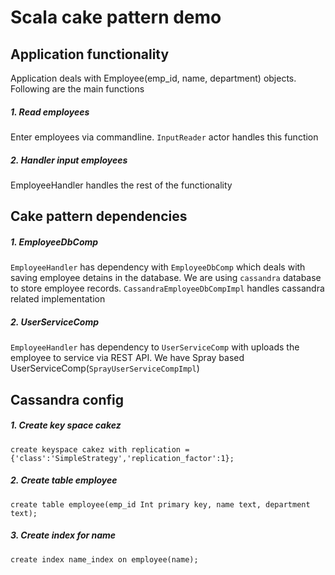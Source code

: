 # Scala cake pattern demo

## Application functionality

Application deals with Employee(emp_id, name, department) objects. Following are the main functions

##### 1. Read employees

Enter employees via commandline. `InputReader` actor handles this function

##### 2. Handler input employees

EmployeeHandler handles the rest of the functionality

## Cake pattern dependencies

##### 1. EmployeeDbComp  

`EmployeeHandler` has dependency with `EmployeeDbComp` which deals with saving employee detains in the database. We are using 
`cassandra` database to store employee records. `CassandraEmployeeDbCompImpl` handles cassandra related implementation

##### 2. UserServiceComp  

`EmployeeHandler` has dependency to `UserServiceComp` with uploads the employee to service via REST API. We have Spray based 
UserServiceComp(`SprayUserServiceCompImpl`) 

## Cassandra config

##### 1. Create key space cakez

```
create keyspace cakez with replication = {'class':'SimpleStrategy','replication_factor':1};
```

##### 2. Create table employee

```
create table employee(emp_id Int primary key, name text, department text);
```

##### 3. Create index for name

```
create index name_index on employee(name);
```
